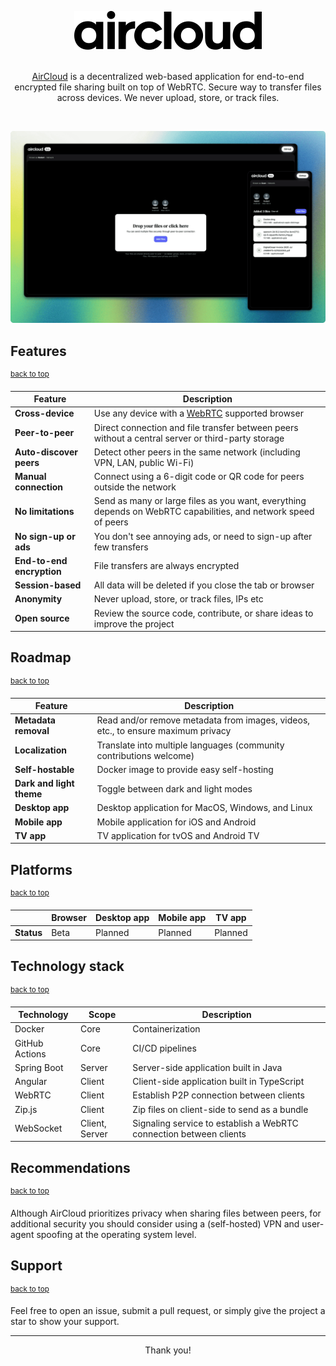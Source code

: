 <a name="top"></a>

<div align="center">
<a href="https://github.com/m8ke/aircloud">
    <picture>
          <source media="(prefers-color-scheme: dark)" srcset="docs/aircloud-white.svg">
          <img alt="AirCloud" src="docs/aircloud-black.svg">
    </picture>
</a>

<br>
<br>

<p>
<a href="https://aircloud.sh" target="_blank">AirCloud</a> is a decentralized web-based application for end-to-end encrypted file sharing built on top of WebRTC. Secure
way to transfer files across devices. We never upload, store, or track files.
</p>
</div>

<br>

![desktop-mobile.png](docs/cover.png)

## Features

<sup><a href="#top">back to top</a></sup>

| Feature                   | Description                                                                                                    |
|---------------------------|----------------------------------------------------------------------------------------------------------------|
| **Cross-device**          | Use any device with a [WebRTC](https://developer.mozilla.org/en-US/docs/Web/API/WebRTC_API) supported browser  |
| **Peer-to-peer**          | Direct connection and file transfer between peers without a central server or third-party storage              |
| **Auto-discover peers**   | Detect other peers in the same network (including VPN, LAN, public Wi-Fi)                                      |
| **Manual connection**     | Connect using a 6-digit code or QR code for peers outside the network                                          |
| **No limitations**        | Send as many or large files as you want, everything depends on WebRTC capabilities, and network speed of peers |
| **No sign-up or ads**     | You don't see annoying ads, or need to sign-up after few transfers                                             |
| **End-to-end encryption** | File transfers are always encrypted                                                                            |
| **Session-based**         | All data will be deleted if you close the tab or browser                                                       |
| **Anonymity**             | Never upload, store, or track files, IPs etc                                                                   |
| **Open source**           | Review the source code, contribute, or share ideas to improve the project                                      |

## Roadmap

<sup><a href="#top">back to top</a></sup>

| Feature                  | Description                                                                      |
|--------------------------|----------------------------------------------------------------------------------|
| **Metadata removal**     | Read and/or remove metadata from images, videos, etc., to ensure maximum privacy |
| **Localization**         | Translate into multiple languages (community contributions welcome)              |
| **Self-hostable**        | Docker image to provide easy self-hosting                                        |
| **Dark and light theme** | Toggle between dark and light modes                                              |
| **Desktop app**          | Desktop application for MacOS, Windows, and Linux                                |
| **Mobile app**           | Mobile application for iOS and Android                                           |
| **TV app**               | TV application for tvOS and Android TV                                           |

## Platforms

<sup><a href="#top">back to top</a></sup>

|            | **Browser** | **Desktop app** | **Mobile app** | **TV app** |
|------------|-------------|-----------------|----------------|------------|
| **Status** | Beta        | Planned         | Planned        | Planned    |

## Technology stack

<sup><a href="#top">back to top</a></sup>

| Technology     | Scope          | Description                                                        |
|----------------|----------------|--------------------------------------------------------------------|
| Docker         | Core           | Containerization                                                   |
| GitHub Actions | Core           | CI/CD pipelines                                                    |
| Spring Boot    | Server         | Server-side application built in Java                              |
| Angular        | Client         | Client-side application built in TypeScript                        |
| WebRTC         | Client         | Establish P2P connection between clients                           |
| Zip.js         | Client         | Zip files on client-side to send as a bundle                       |
| WebSocket      | Client, Server | Signaling service to establish a WebRTC connection between clients |

## Recommendations

<sup><a href="#top">back to top</a></sup>

Although AirCloud prioritizes privacy when sharing files between peers, for additional security you should consider
using a (self-hosted) VPN and user-agent spoofing at the operating system level.

## Support

<sup><a href="#top">back to top</a></sup>

Feel free to open an issue, submit a pull request, or simply give the project a star to show your support.

___

<p align="center">Thank you!</p>
